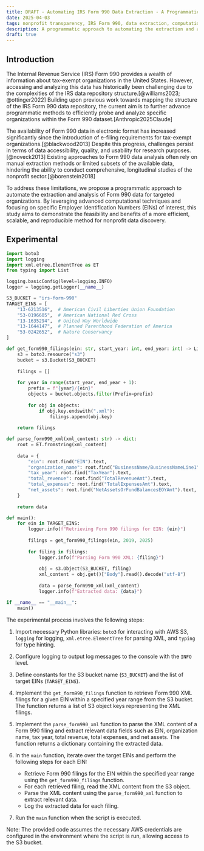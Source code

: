 ```yaml
---
title: DRAFT - Automating IRS Form 990 Data Extraction - A Programmatic Approach to Nonprofit Data Analysis 
date: 2025-04-03
tags: nonprofit transparency, IRS Form 990, data extraction, computational methods, API development
description: A programmatic approach to automating the extraction and analysis of IRS Form 990 data for targeted nonprofit organizations using advanced computational techniques and API development.
draft: true
---
```


## Introduction

The Internal Revenue Service (IRS) Form 990 provides a wealth of information about tax-exempt organizations in the United States. However, accessing and analyzing this data has historically been challenging due to the complexities of the IRS data repository structure.[@williams2023; @ottinger2022] Building upon previous work towards mapping the structure of the IRS Form 990 data repository, the current aim is to further advance programmatic methods to efficiently probe and analyze specific organizations within the Form 990 dataset.[Anthropic2025Claude]

The availability of Form 990 data in electronic format has increased significantly since the introduction of e-filing requirements for tax-exempt organizations.[@blackwood2013] Despite this progress, challenges persist in terms of data accessibility, quality, and usability for research purposes.[@noveck2013] Existing approaches to Form 990 data analysis often rely on manual extraction methods or limited subsets of the available data, hindering the ability to conduct comprehensive, longitudinal studies of the nonprofit sector.[@borenstein2018]

To address these limitations, we propose a programmatic approach to automate the extraction and analysis of Form 990 data for targeted organizations. By leveraging advanced computational techniques and focusing on specific Employer Identification Numbers (EINs) of interest, this study aims to demonstrate the feasibility and benefits of a more efficient, scalable, and reproducible method for nonprofit data discovery.

## Experimental

```python
import boto3
import logging
import xml.etree.ElementTree as ET
from typing import List

logging.basicConfig(level=logging.INFO)
logger = logging.getLogger(__name__)

S3_BUCKET = "irs-form-990"
TARGET_EINS = [
    "13-6213516",  # American Civil Liberties Union Foundation
    "53-0196605",  # American National Red Cross
    "13-1635294",  # United Way Worldwide
    "13-1644147",  # Planned Parenthood Federation of America
    "53-0242652",  # Nature Conservancy
]

def get_form990_filings(ein: str, start_year: int, end_year: int) -> List[str]:
    s3 = boto3.resource("s3")
    bucket = s3.Bucket(S3_BUCKET)
    
    filings = []
    
    for year in range(start_year, end_year + 1):
        prefix = f"{year}/{ein}"
        objects = bucket.objects.filter(Prefix=prefix)
        
        for obj in objects:
            if obj.key.endswith(".xml"):
                filings.append(obj.key)
    
    return filings

def parse_form990_xml(xml_content: str) -> dict:
    root = ET.fromstring(xml_content)
    
    data = {
        "ein": root.find("EIN").text,
        "organization_name": root.find("BusinessName/BusinessNameLine1").text,
        "tax_year": root.find("TaxYear").text,
        "total_revenue": root.find("TotalRevenueAmt").text,
        "total_expenses": root.find("TotalExpensesAmt").text,
        "net_assets": root.find("NetAssetsOrFundBalancesEOYAmt").text,
    }
    
    return data

def main():
    for ein in TARGET_EINS:
        logger.info(f"Retrieving Form 990 filings for EIN: {ein}")
        
        filings = get_form990_filings(ein, 2019, 2025)
        
        for filing in filings:
            logger.info(f"Parsing Form 990 XML: {filing}")
            
            obj = s3.Object(S3_BUCKET, filing)
            xml_content = obj.get()["Body"].read().decode("utf-8")
            
            data = parse_form990_xml(xml_content)
            logger.info(f"Extracted data: {data}")

if __name__ == "__main__":
    main()
```

The experimental process involves the following steps:

1. Import necessary Python libraries: `boto3` for interacting with AWS S3, `logging` for logging, `xml.etree.ElementTree` for parsing XML, and `typing` for type hinting.

2. Configure logging to output log messages to the console with the `INFO` level.

3. Define constants for the S3 bucket name (`S3_BUCKET`) and the list of target EINs (`TARGET_EINS`).

4. Implement the `get_form990_filings` function to retrieve Form 990 XML filings for a given EIN within a specified year range from the S3 bucket. The function returns a list of S3 object keys representing the XML filings.

5. Implement the `parse_form990_xml` function to parse the XML content of a Form 990 filing and extract relevant data fields such as EIN, organization name, tax year, total revenue, total expenses, and net assets. The function returns a dictionary containing the extracted data.

6. In the `main` function, iterate over the target EINs and perform the following steps for each EIN:
   - Retrieve Form 990 filings for the EIN within the specified year range using the `get_form990_filings` function.
   - For each retrieved filing, read the XML content from the S3 object.
   - Parse the XML content using the `parse_form990_xml` function to extract relevant data.
   - Log the extracted data for each filing.

7. Run the `main` function when the script is executed.

Note: The provided code assumes the necessary AWS credentials are configured in the environment where the script is run, allowing access to the S3 bucket.